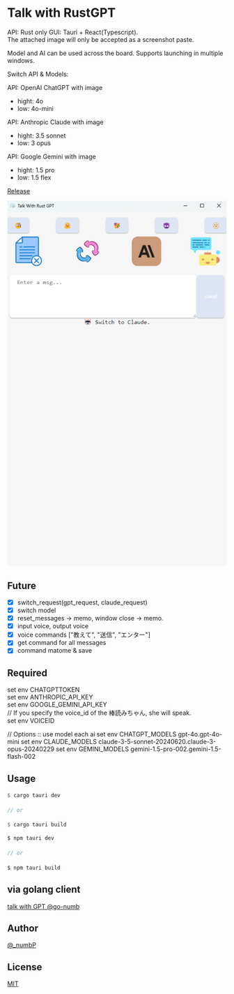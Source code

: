 # Talk with RustGPT
API: Rust only
GUI: Tauri + React(Typescript).  
The attached image will only be accepted as a screenshot paste.

Model and AI can be used across the board. Supports launching in multiple windows.

Switch API & Models:  

API: OpenAI ChatGPT with image
- hight: 4o
- low: 4o-mini  

API: Anthropic Claude with image
- hight: 3.5 sonnet
- low: 3 opus

API: Google Gemini with image
- hight: 1.5 pro
- low: 1.5 flex

[Release](https://github.com/go-numb/TalkWithRustGPT/releases)  

![TalkWithRustGPT](https://github.com/go-numb/TalkWithRustGPT/blob/images/public/talkwithgpt.png)

## Future
- [x] switch_request(gpt_request, claude_request)
- [x] switch model
- [x] reset_messages -> memo, window close -> memo.
- [x] input voice, output voice
- [x] voice commands ["教えて", "送信", "エンター"]
- [x] get command for all messages
- [x] command matome & save

## Required
set env CHATGPTTOKEN  
set env ANTHROPIC_API_KEY  
set env GOOGLE_GEMINI_API_KEY  
// If you specify the voice_id of the 棒読みちゃん, she will speak.  
set env VOICEID

// Options :: use model each ai
set env CHATGPT_MODELS gpt-4o.gpt-4o-mini
set env CLAUDE_MODELS claude-3-5-sonnet-20240620.claude-3-opus-20240229
set env GEMINI_MODELS gemini-1.5-pro-002.gemini-1.5-flash-002



## Usage
```rust
$ cargo tauri dev

// or 

$ cargo tauri build
```

```js
$ npm tauri dev

// or 

$ npm tauri build
```



## via golang client
[talk with GPT @go-numb](https://github.com/go-numb/TalkWithGPT)

## Author

[@_numbP](https://twitter.com/_numbP)

## License

[MIT](https://github.com/go-numb/TalkWithRustGPT/blob/master/LICENSE)